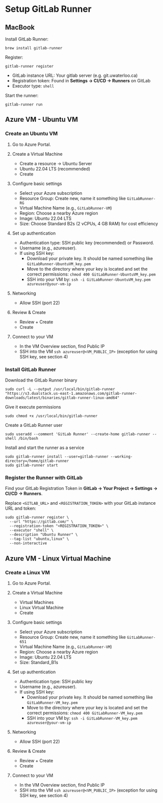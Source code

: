 # Setup GitLab Runner

## MacBook

Install GitLab Runner:
```
brew install gitlab-runner
```

Register:
```
gitlab-runner register
```
- GitLab instance URL: Your gitlab server (e.g. git.uwaterloo.ca)
- Registration token: Found in **Settings -> CI/CD -> Runners** on GitLab
- Executor type: `shell`

Start the runner:
```
gitlab-runner run
```

## Azure VM - Ubuntu VM

### Create an Ubuntu VM
1. Go to Azure Portal. 

2. Create a Virtual Machine
   - Create a resource -> Ubuntu Server
   - Ubuntu 22.04 LTS (recommended)
   - Create

3. Configure basic settings
   - Select your Azure subscription
   - Resource Group: Create new, name it something like `GitLabRunner-RG`
   - Virtual Machine Name (e.g., `GitLabRunner-VM`)
   - Region: Choose a nearby Azure region
   - Image: Ubuntu 22.04 LTS
   - Size: Choose Standard B2s (2 vCPUs, 4 GB RAM) for cost efficiency

4. Set up authentication
   - Authentication type: SSH public key (recommended) or Password.
   - Username (e.g., azureuser).
   - If using SSH key:
       - Download your private key. It should be named something like `GitLabRunner-UbuntuVM_key.pem`
       - Move to the directory where your key is located and set the correct permissions:  `chmod 400 GitLabRunner-UbuntuVM_key.pem`
       - SSH into your VM by:  `ssh -i GitLabRunner-UbuntuVM_key.pem azureuser@your-vm-ip`

5. Networking
   - Allow SSH (port 22)

6. Review & Create
   - Review + Create
   - Create

7. Connect to your VM
   - In the VM Overview section, find Public IP
   - SSH into the VM `ssh azureuser@<VM_PUBLIC_IP>` (exception for using SSH key, see section 4)

### Install GitLab Runner

Download the GitLab Runner binary
```
sudo curl -L --output /usr/local/bin/gitlab-runner "https://s3.dualstack.us-east-1.amazonaws.com/gitlab-runner-downloads/latest/binaries/gitlab-runner-linux-amd64"

```

Give it execute permissions
```
sudo chmod +x /usr/local/bin/gitlab-runner
```

Create a GitLab Runner user
```
sudo useradd --comment 'GitLab Runner' --create-home gitlab-runner --shell /bin/bash
```

Install and start the runner as a service
```
sudo gitlab-runner install --user=gitlab-runner --working-directory=/home/gitlab-runner
sudo gitlab-runner start
```

### Register the Runner with GitLab

Find your GitLab Registration Token in **GitLab -> Your Project -> Settings -> CI/CD -> Runners**. 

Replace `<GITLAB_URL>` and `<REGISTRATION_TOKEN>` with your GitLab instance URL and token:
```
sudo gitlab-runner register \
  --url "https://gitlab.com/" \
  --registration-token "<REGISTRATION_TOKEN>" \
  --executor "shell" \
  --description "Ubuntu Runner" \
  --tag-list "ubuntu,linux" \
  --non-interactive
```



## Azure VM - Linux Virtual Machine

### Create a Linux VM
1. Go to Azure Portal. 

2. Create a Virtual Machine
   - Virtual Machines
   - Linux Virtual Machine
   - Create

3. Configure basic settings
   - Select your Azure subscription
   - Resource Group: Create new, name it something like `GitLabRunner-651`
   - Virtual Machine Name (e.g., `GitLabRunner-VM`)
   - Region: Choose a nearby Azure region
   - Image: Ubuntu 22.04 LTS
   - Size: Standard_B1s

4. Set up authentication
   - Authentication type: SSH public key
   - Username (e.g., azureuser).
   - If using SSH key:
       - Download your private key. It should be named something like `GitLabRunner-VM_key.pem`
       - Move to the directory where your key is located and set the correct permissions:  `chmod 400 GitLabRunner-VM_key.pem`
       - SSH into your VM by:  `ssh -i GitLabRunner-VM_key.pem azureuser@your-vm-ip`

5. Networking
   - Allow SSH (port 22)

6. Review & Create
   - Review + Create
   - Create

7. Connect to your VM
   - In the VM Overview section, find Public IP
   - SSH into the VM `ssh azureuser@<VM_PUBLIC_IP>` (exception for using SSH key, see section 4)

